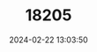 ---
title: "18205"
category: "Procambarus morrisi"
draft: false
date: 2024-02-22 13:03:50
languages:
  English: ["Putnam County Cave Crayfish"]
---